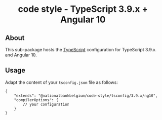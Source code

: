 <h1 align="center">
   code style - TypeScript 3.9.x + Angular 10
</h1>

## About

This sub-package hosts the [TypeScript](https://www.typescriptlang.org/) configuration for TypeScript 3.9.x. and Angular 10.

## Usage

Adapt the content of your `tsconfig.json` file as follows:

```text
{
	"extends": "@nationalbankbelgium/code-style/tsconfig/3.9.x/ng10",
	"compilerOptions": {
		// your configuration
	}
}
```
